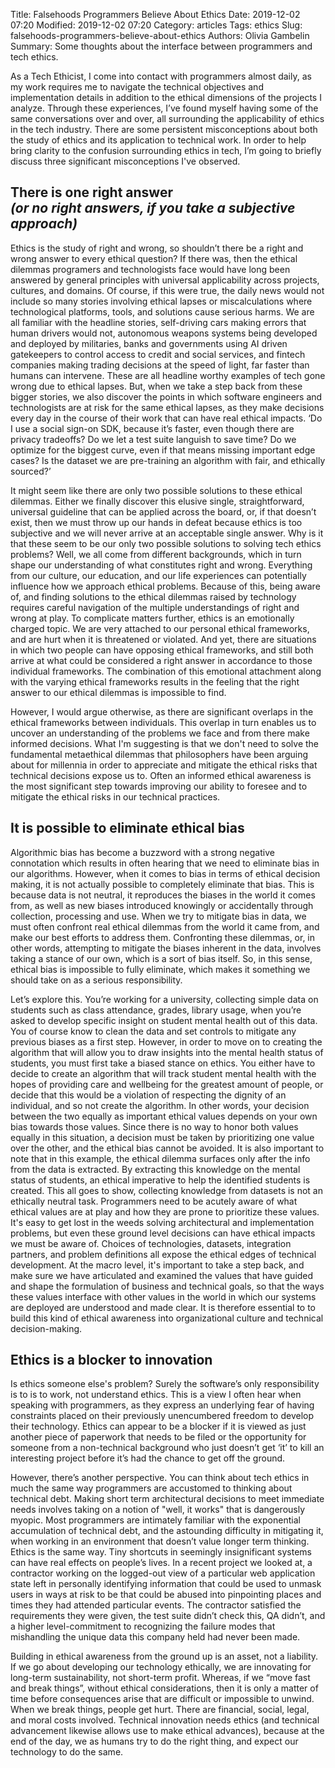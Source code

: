 Title: Falsehoods Programmers Believe About Ethics 
Date: 2019-12-02 07:20
Modified: 2019-12-02 07:20
Category: articles
Tags: ethics
Slug: falsehoods-programmers-believe-about-ethics 
Authors: Olivia Gambelin 
Summary: Some thoughts about the interface between programmers and tech ethics. 

As a Tech Ethicist, I come into contact with programmers almost daily, as my work requires me to navigate the technical objectives and implementation details in addition to the ethical dimensions of the projects I analyze. Through these experiences, I’ve found myself having some of the same conversations over and over, all surrounding the applicability of ethics in the tech industry. There are some persistent misconceptions about both the study of ethics and its application to technical work. In order to help bring clarity to the confusion surrounding ethics in tech, I’m going to briefly discuss three significant misconceptions I've observed. 


## There is one right answer <br /> *(or no right answers, if you take a subjective approach)*


Ethics is the study of right and wrong, so shouldn’t there be a right and wrong answer to every ethical question? If there was, then the ethical dilemmas programers and technologists face would have long been answered by general principles with universal applicability across projects, cultures, and domains. Of course, if this were true, the daily news would not include so many stories involving ethical lapses or miscalculations where technological platforms, tools, and solutions cause serious harms. We are all familiar with the headline stories, self-driving cars making errors that human drivers would not, autonomous weapons systems being developed and deployed by militaries, banks and governments using AI driven gatekeepers to control access to credit and social services, and fintech companies making trading decisions at the speed of light, far faster than humans can intervene. These are all headline worthy examples of tech gone wrong due to ethical lapses. But, when we take a step back from these bigger stories, we also discover the points in which software engineers and technologists are at risk for the same ethical lapses, as they make decisions every day in the course of their work that can have real ethical impacts. ‘Do I use a social sign-on SDK, because it’s faster, even though there are privacy tradeoffs? Do we let a test suite languish to save time? Do we optimize for the biggest curve, even if that means missing important edge cases? Is the dataset we are pre-training an algorithm with fair, and ethically sourced?’


It might seem like there are only two possible solutions to these ethical dilemmas. Either we finally discover this elusive single, straightforward, universal guideline that can be applied across the board, or, if that doesn’t exist, then we must throw up our hands in defeat because ethics is too subjective and we will never arrive at an acceptable single answer.  Why is it that these seem to be our only two possible solutions to solving tech ethics problems? Well, we all come from different backgrounds, which in turn shape our understanding of what constitutes right and wrong. Everything from our culture, our education, and our life experiences can potentially influence how we approach ethical problems. Because of this, being aware of, and finding solutions to the ethical dilemmas raised by technology requires careful navigation of the multiple understandings of right and wrong at play. To complicate matters further, ethics is an emotionally charged topic. We are very attached to our personal ethical frameworks, and are hurt when it is threatened or violated. And yet, there are situations in which two people can have opposing ethical frameworks, and still both arrive at what could be considered a right answer in accordance to those individual frameworks.  The combination of this emotional attachment along with the varying ethical frameworks results in the feeling that the right answer to our ethical dilemmas is impossible to find. 


However, I would argue otherwise, as there are significant overlaps in the ethical frameworks between individuals. This overlap in turn enables us to uncover an understanding of the problems we face and from there make informed decisions. What I'm suggesting is that we don't need to solve the fundamental metaethical dilemmas that philosophers have been arguing about for millennia in order to appreciate and mitigate the ethical risks that technical decisions expose us to. Often an informed ethical awareness is the most significant step towards improving our ability to foresee and to mitigate the ethical risks in our technical practices. 


## It is possible to eliminate ethical bias 


Algorithmic bias has become a buzzword with a strong negative connotation which results in  often hearing that we need to eliminate bias in our algorithms. However, when it comes to bias in terms of ethical decision making, it is not actually possible to completely eliminate that bias. This is because data is not neutral, it reproduces the biases in the world it comes from, as well as new biases introduced knowingly or accidentally through collection, processing and use. When we try to mitigate bias in data, we must often confront real ethical dilemmas from the world it came from, and make our best efforts to address them. Confronting these dilemmas, or, in other words, attempting to mitigate the biases inherent in the data, involves taking a stance of our own, which is a sort of bias itself. So, in this sense, ethical bias is impossible to fully eliminate, which makes it something we should take on as a serious responsibility.


Let’s explore this. You’re working for a university, collecting simple data on students such as class attendance, grades, library usage, when you’re asked to develop specific insight on student mental health out of this data. You of course know to clean the data and set controls to mitigate any previous biases as a first step. However, in order to move on to creating the algorithm that will allow you to draw insights into the mental health status of students, you must first take a biased stance on ethics. You either have to decide to create an algorithm that will track student mental health with the hopes of providing care and wellbeing for the greatest amount of people, or decide that this would be a violation of respecting the dignity of an individual, and so not create the algorithm.  In other words, your decision between the two equally as important ethical values depends on your own bias towards those values. Since there is no way to honor both values equally in this situation, a decision must be taken by prioritizing one value over the other, and the ethical bias cannot be avoided. It is also important to note that in this example, the ethical dilemma surfaces only after the info from the data is extracted. By extracting this knowledge on the mental status of students, an ethical imperative to help the identified students is created. This all goes to show, collecting knowledge from datasets is not an ethically neutral task. 
Programmers need to be acutely aware of what ethical values are at play and how they are prone to prioritize these values. It's easy to get lost in the weeds solving architectural and implementation problems, but even these ground level decisions can have ethical impacts we must be aware of. Choices of technologies, datasets, integration partners, and problem definitions all expose the ethical edges of technical development. At the macro level, it's important to take a step back, and make sure we have articulated and examined the values that have guided and shape the formulation of business and technical goals, so that the ways these values interface with other values in the world in which our systems are deployed are understood and made clear. It is therefore essential to to build this kind of ethical awareness into organizational culture and technical decision-making. 


## Ethics is a blocker to innovation 


Is ethics someone else's problem? Surely the software’s only responsibility is to is to work, not understand ethics. This is a view I often hear when speaking with programmers, as they express an underlying fear of having constraints placed on their previously unencumbered freedom to develop their technology. Ethics can appear to be a blocker if it is viewed as just another piece of paperwork that needs to be filed or the opportunity for someone from a non-technical background who just doesn’t get ‘it’ to kill an interesting project before it’s had the chance to get off the ground. 


However, there’s another perspective. You can think about tech ethics in much the same way programmers are accustomed to thinking about technical debt. Making short term architectural decisions to meet immediate needs involves taking on a notion of "well, it works" that is dangerously myopic. Most programmers are intimately familiar with the exponential accumulation of technical debt, and the astounding difficulty in mitigating it, when working in an environment that doesn’t value longer term thinking. Ethics is the same way. Tiny shortcuts in seemingly insignificant systems can have real effects on people’s lives. In a recent project we looked at, a contractor working on the logged-out view of a particular web application state left in personally identifying information that could be used to unmask users in ways at risk to be that could be abused into pinpointing places and times they had attended particular events. The contractor satisfied the requirements they were given, the test suite didn’t check this, QA didn’t, and a higher level-commitment to recognizing the failure modes that mishandling the unique data this company held had never been made.


Building in ethical awareness from the ground up is an asset, not a liability. If we go about developing our technology ethically, we are innovating for long-term sustainability, not short-term profit. Whereas, if we “move fast and break things”, without ethical considerations, then it is only a matter of time before consequences arise that are difficult or impossible to unwind. When we break things, people get hurt. There are financial, social, legal, and moral costs involved. Technical innovation needs ethics (and technical advancement likewise allows use to make ethical advances), because at the end of the day, we as humans try to do the right thing, and expect our technology to do the same. 
 

